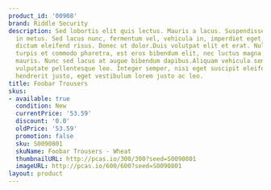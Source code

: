 ```yaml
---
product_id: '00908'
brand: Riddle Security
description: Sed lobortis elit quis lectus. Mauris a lacus. Suspendisse pulvinar massa
  in metus. Sed lacus nunc, fermentum vel, vehicula in, imperdiet eget, urna. Aliquam
  dictum eleifend risus. Donec ut dolor.Duis volutpat elit et erat. Nullam varius,
  turpis et commodo pharetra, est eros bibendum elit, nec luctus magna felis sollicitudin
  mauris. Nunc sed lacus at augue bibendum dapibus.Aliquam vehicula sem ut pede. Mauris
  vulputate pellentesque leo. Integer semper, nisi eget suscipit eleifend, erat nisl
  hendrerit justo, eget vestibulum lorem justo ac leo.
title: Foobar Trousers
skus:
- available: true
  condition: New
  currentPrice: '53.59'
  discount: '0.0'
  oldPrice: '53.59'
  promotion: false
  sku: S0090801
  skuName: Foobar Trousers - Wheat
  thumbnailURL: http://pcas.io/300/300?seed=S0090801
  imageURL: http://pcas.io/600/600?seed=S0090801
layout: product
---
```

